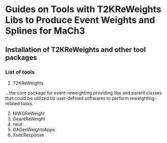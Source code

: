 # Guides on Tools with T2KReWeights Libs to Produce Event Weights and Splines for MaCh3

## Installation of T2KReWeights and other tool packages

### List of tools
1. T2KReWeights 
 
 ...the core package for event-reweighting providing libs and parent classes that could be utilized by user-defined softwares to perform reweighting-related tasks.

2. NIWGReWeight
3. GeantReWeight
4. neut
5. OAGenWeightsApps
6. XsecResponse
